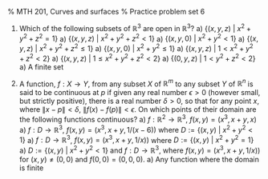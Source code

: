 % MTH 201, Curves and surfaces
% Practice problem set 6

1. Which of the following subsets of $\mathbb{R}^3$ are open in $\mathbb{R}^3$?
   a) $\{(x, y, z) \ |\ x^2 + y^2 + z^2 = 1\}$
   a) $\{(x, y, z) \ |\ x^2 + y^2 + z^2 < 1\}$
   a) $\{(x, y, 0) \ |\ x^2 + y^2 < 1\}$
   a) $\{(x, y, z) \ |\ x^2 + y^2 + z^2 \leq 1\}$
   a) $\{(x, y, 0) \ |\ x^2 + y^2 \leq 1\}$
   a) $\{(x, y, z) \ |\ 1 < x^2 + y^2 + z^2 < 2\}$
   a) $\{(x, y, z) \ |\ 1 \leq x^2 + y^2 + z^2 < 2\}$
   a) $\{(0, y, z) \ |\ 1 < y^2 + z^2 < 2\}$
   a) A finite set

   
2. A function, $f : X \to Y$, from any subset $X$ of $\mathbb{R}^m$ to any subset $Y$ of $\mathbb{R}^n$ is said to be continuous at $p$ if given any real number $\epsilon > 0$ (however small, but strictly positive), there is a real number $\delta>0$, so that for any point $x$, where $\|x - p\| < \delta$, $\|f(x) - f(p)\| < \epsilon$.
On which points of their domain are the following functions continuous?
   a) $f : \mathbb{R}^2 \to \mathbb{R}^3$, $f(x, y) = (x^3, x+y, x)$
   a) $f : D \to \mathbb{R}^3$, $f(x, y) = (x^3, x+y, 1/(x - 6))$ where $D:= \{(x, y) \ |\ x^2 + y^2 < 1\}$
   a) $f : D \to \mathbb{R}^3$, $f(x, y) = (x^3, x+y, 1/x))$ where $D:= \{(x, y) \ |\ x^2 + y^2 = 1\}$
   a) $D:= \{(x, y) \ |\ x^2 + y^2 < 1\}$ and $f : D \to \mathbb{R}^3$, where $f(x, y) = (x^3, x+y, 1/x))$ for $(x,y) \neq (0,0)$ and $f(0, 0) = (0,0,0)$.
   a) Any function where the domain is finite

